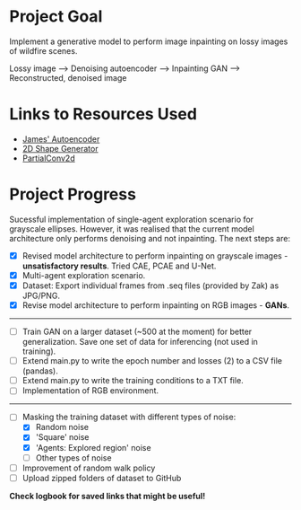 # Project Goal
Implement a generative model to perform image inpainting on lossy images of wildfire scenes.

Lossy image --> Denoising autoencoder --> Inpainting GAN --> Reconstructed, denoised image

# Links to Resources Used
- [James' Autoencoder](https://github.com/JamesHarcourt7/autoencoder-perception)
- [2D Shape Generator](https://github.com/TimoFlesch/2D-Shape-Generator)
- [PartialConv2d](https://github.com/NVIDIA/partialconv)

# Project Progress
Sucessful implementation of single-agent exploration scenario for grayscale ellipses. However, it was realised that the current model architecture only performs denoising and not inpainting. The next steps are:
- [X] Revised model architecture to perform inpainting on grayscale images - **unsatisfactory results**. Tried CAE, PCAE and U-Net.
- [X] Multi-agent exploration scenario.
- [X] Dataset: Export individual frames from .seq files (provided by Zak) as JPG/PNG.
- [X] Revise model architecture to perform inpainting on RGB images - **GANs**.
---------------------------------------------------------------------------------------------------
- [ ] Train GAN on a larger dataset (~500 at the moment) for better generalization. Save one set of data for inferencing (not used in training).
- [ ] Extend main.py to write the epoch number and losses (2) to a CSV file (pandas).
- [ ] Extend main.py to write the training conditions to a TXT file.
- [ ] Implementation of RGB environment.
---------------------------------------------------------------------------------------------------
- [ ] Masking the training dataset with different types of noise:
    - [X] Random noise
    - [X] 'Square' noise
    - [X] 'Agents: Explored region' noise
    - [ ] Other types of noise
- [ ] Improvement of random walk policy
- [ ] Upload zipped folders of dataset to GitHub

**Check logbook for saved links that might be useful!**